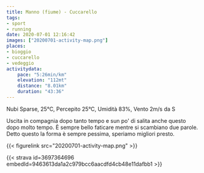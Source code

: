 ```yaml
---
title: Manno (fiume) - Cuccarello 
tags:
- sport
- running
date: 2020-07-01 12:16:42
images: ["20200701-activity-map.png"]
places:
- bioggio
- cuccarello
- vedeggio
activitydata:
    pace: "5:26min/km"
    elevation: "112mt"
    distance: "8.01km"
    duration: "43:36"
---
```


Nubi Sparse, 25°C, Percepito 25°C, Umidità 83%, Vento 2m/s da S

Uscita in compagnia dopo tanto tempo e sun po' di salita anche questo dopo molto tempo.
È sempre bello faticare mentre si scambiano due parole. Detto questo la forma è sempre pessima, speriamo migliori presto.



{{< figurelink src="20200701-activity-map.png" >}}


{{< strava id=3697364696 embedId=9463613da1a2c979bcc6aacdfd4cb48e11dafbb1 >}}
